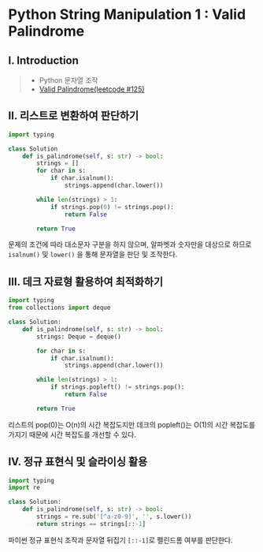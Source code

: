 # Python String Manipulation 1 : Valid Palindrome

## Ⅰ. Introduction

> - Python 문자열 조작
> - [Valid Palindrome(leetcode #125)](https://leetcode.com/problems/valid-palindrome/)

## Ⅱ. 리스트로 변환하여 판단하기

```python
import typing

class Solution
    def is_palindrome(self, s: str) -> bool:
        strings = []
        for char in s:
            if char.isalnum():
                strings.append(char.lower())

        while len(strings) > 1:
            if strings.pop(0) != strings.pop():
                return False

        return True
```

문제의 조건에 따라 대소문자 구분을 하지 않으며, 알파벳과 숫자만을 대상으로 하므로 `isalnum()` 및 `lower()` 을 통해 문자열을 판단 및 조작한다.

## Ⅲ. 데크 자료형 활용하여 최적화하기

```python
import typing
from collections import deque

class Solution:
    def is_palindrome(self, s: str) -> bool:
        strings: Deque = deque()

        for char in s:
            if char.isalnum():
                strings.append(char.lower())

        while len(strings) > 1:
            if strings.popleft() != strings.pop():
                return False

        return True
```

리스트의 pop(0)는 O(n)의 시간 복잡도지만 데크의 popleft()는 O(1)의 시간 복잡도를 가지기 때문에 시간 복잡도를 개선할 수 있다.

## Ⅳ. 정규 표현식 및 슬라이싱 활용

```python
import typing
import re

class Solution:
    def is_palindrome(self, s: str) -> bool:
        strings = re.sub('[^a-z0-9]', '', s.lower())
        return strings == strings[::-1]
```

파이썬 정규 표현식 조작과 문자열 뒤집기 `[::-1]`로 펠린드롬 여부를 판단한다.
